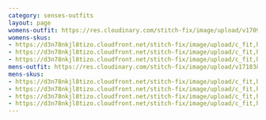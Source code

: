 ```yaml
---
category: senses-outfits
layout: page
womens-outfit: https://res.cloudinary.com/stitch-fix/image/upload/v1709166457/Style_studio/Styleshuffle/2023-12-15_W_OLOF_H14_01201_r0.jpg
womens-skus:
- https://d3n78nkjl8tizo.cloudfront.net/stitch-fix/image/upload/c_fit,h_720,w_862/v1706070709/yhnqtme9rbwqdfi68v5s.jpg
- https://d3n78nkjl8tizo.cloudfront.net/stitch-fix/image/upload/c_fit,h_720,w_862/v1704540571/ixqr79et8ffg220dq3zt.jpg
- https://d3n78nkjl8tizo.cloudfront.net/stitch-fix/image/upload/c_fit,h_720,w_862/v1679545160/zqsouyz1mcv9lna53eon.jpg
mens-outfit: https://res.cloudinary.com/stitch-fix/image/upload/v1718384098/onboarding/StyleFile/Mens/2023-05-18_A18_M_OLD_19261_1x1.jpg
mens-skus: 
- https://d3n78nkjl8tizo.cloudfront.net/stitch-fix/image/upload/c_fit,h_720,w_862/v1648529993/jhppidsoqt76zlkcejds.jpg
- https://d3n78nkjl8tizo.cloudfront.net/stitch-fix/image/upload/c_fit,h_720,w_862/v1681457330/hz1ghqqq4ebb5qhlwsi4.jpg
- https://d3n78nkjl8tizo.cloudfront.net/stitch-fix/image/upload/c_fit,h_720,w_862/v1678863173/dpjjg3w2yibasanqim33.jpg
- https://d3n78nkjl8tizo.cloudfront.net/stitch-fix/image/upload/c_fit,h_720,w_862/v1686933090/c7skehlloqi9nun3aos0.jpg
---
```


